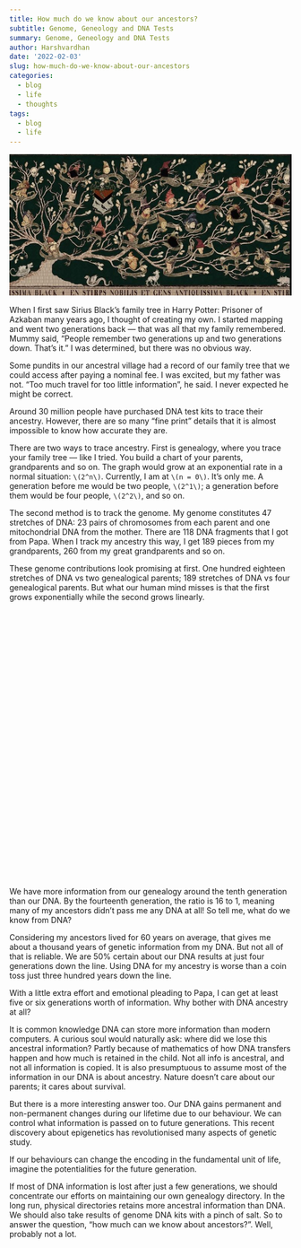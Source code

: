 ```yaml
---
title: How much do we know about our ancestors?
subtitle: Genome, Geneology and DNA Tests
summary: Genome, Geneology and DNA Tests
author: Harshvardhan
date: '2022-02-03'
slug: how-much-do-we-know-about-our-ancestors
categories:
  - blog
  - life
  - thoughts
tags:
  - blog
  - life
---
```


<script src="{{< blogdown/postref >}}index_files/htmlwidgets/htmlwidgets.js"></script>
<script src="{{< blogdown/postref >}}index_files/plotly-binding/plotly.js"></script>
<script src="{{< blogdown/postref >}}index_files/typedarray/typedarray.min.js"></script>
<script src="{{< blogdown/postref >}}index_files/jquery/jquery.min.js"></script>
<link href="{{< blogdown/postref >}}index_files/crosstalk/css/crosstalk.min.css" rel="stylesheet" />
<script src="{{< blogdown/postref >}}index_files/crosstalk/js/crosstalk.min.js"></script>
<link href="{{< blogdown/postref >}}index_files/plotly-htmlwidgets-css/plotly-htmlwidgets.css" rel="stylesheet" />
<script src="{{< blogdown/postref >}}index_files/plotly-main/plotly-latest.min.js"></script>

![Sirius Black’s Family Tree as seen in Harry Potter and the Order of the Phoenix.](Black-Family-Tree.jpg "Sirius Black's Family Tree as seen in Harry Potter and the Order of the Phoenix.")

When I first saw Sirius Black’s family tree in Harry Potter: Prisoner of Azkaban many years ago, I thought of creating my own. I started mapping and went two generations back — that was all that my family remembered. Mummy said, “People remember two generations up and two generations down. That’s it.” I was determined, but there was no obvious way.

Some pundits in our ancestral village had a record of our family tree that we could access after paying a nominal fee. I was excited, but my father was not. “Too much travel for too little information”, he said. I never expected he might be correct.

Around 30 million people have purchased DNA test kits to trace their ancestry. However, there are so many “fine print” details that it is almost impossible to know how accurate they are.

There are two ways to trace ancestry. First is genealogy, where you trace your family tree — like I tried. You build a chart of your parents, grandparents and so on. The graph would grow at an exponential rate in a normal situation: `\(2^n\)`. Currently, I am at `\(n = 0\)`. It’s only me. A generation before me would be two people, `\(2^1\)`; a generation before them would be four people, `\(2^2\)`, and so on.

The second method is to track the genome. My genome constitutes 47 stretches of DNA: 23 pairs of chromosomes from each parent and one mitochondrial DNA from the mother. There are 118 DNA fragments that I got from Papa. When I track my ancestry this way, I get 189 pieces from my grandparents, 260 from my great grandparents and so on.

These genome contributions look promising at first. One hundred eighteen stretches of DNA vs two genealogical parents; 189 stretches of DNA vs four genealogical parents. But what our human mind misses is that the first grows exponentially while the second grows linearly.

<div id="htmlwidget-1" style="width:672px;height:480px;" class="plotly html-widget"></div>
<script type="application/json" data-for="htmlwidget-1">{"x":{"data":[{"x":[0,1,2,3,4,5,6,7,8,9,10,11,12,13,14,15],"y":[47,118,189,260,331,402,473,544,615,686,757,828,899,970,1041,1112],"text":["generation:  0<br />values:    47<br />type: dna","generation:  1<br />values:   118<br />type: dna","generation:  2<br />values:   189<br />type: dna","generation:  3<br />values:   260<br />type: dna","generation:  4<br />values:   331<br />type: dna","generation:  5<br />values:   402<br />type: dna","generation:  6<br />values:   473<br />type: dna","generation:  7<br />values:   544<br />type: dna","generation:  8<br />values:   615<br />type: dna","generation:  9<br />values:   686<br />type: dna","generation: 10<br />values:   757<br />type: dna","generation: 11<br />values:   828<br />type: dna","generation: 12<br />values:   899<br />type: dna","generation: 13<br />values:   970<br />type: dna","generation: 14<br />values:  1041<br />type: dna","generation: 15<br />values:  1112<br />type: dna"],"type":"scatter","mode":"lines","line":{"width":1.88976377952756,"color":"rgba(248,118,109,1)","dash":"solid"},"hoveron":"points","name":"dna","legendgroup":"dna","showlegend":true,"xaxis":"x","yaxis":"y","hoverinfo":"text","frame":null},{"x":[0,1,2,3,4,5,6,7,8,9,10,11,12,13,14,15],"y":[1,2,4,8,16,32,64,128,256,512,1024,2048,4096,8192,16384,32768],"text":["generation:  0<br />values:     1<br />type: geneology","generation:  1<br />values:     2<br />type: geneology","generation:  2<br />values:     4<br />type: geneology","generation:  3<br />values:     8<br />type: geneology","generation:  4<br />values:    16<br />type: geneology","generation:  5<br />values:    32<br />type: geneology","generation:  6<br />values:    64<br />type: geneology","generation:  7<br />values:   128<br />type: geneology","generation:  8<br />values:   256<br />type: geneology","generation:  9<br />values:   512<br />type: geneology","generation: 10<br />values:  1024<br />type: geneology","generation: 11<br />values:  2048<br />type: geneology","generation: 12<br />values:  4096<br />type: geneology","generation: 13<br />values:  8192<br />type: geneology","generation: 14<br />values: 16384<br />type: geneology","generation: 15<br />values: 32768<br />type: geneology"],"type":"scatter","mode":"lines","line":{"width":1.88976377952756,"color":"rgba(0,191,196,1)","dash":"solid"},"hoveron":"points","name":"geneology","legendgroup":"geneology","showlegend":true,"xaxis":"x","yaxis":"y","hoverinfo":"text","frame":null}],"layout":{"margin":{"t":29.0178497301785,"r":9.29846409298464,"b":46.4923204649232,"l":62.2997094229971},"plot_bgcolor":"rgba(255,255,255,1)","paper_bgcolor":"rgba(255,255,255,1)","font":{"color":"rgba(0,0,0,1)","family":"","size":18.5969281859693},"xaxis":{"domain":[0,1],"automargin":true,"type":"linear","autorange":false,"range":[-0.75,15.75],"tickmode":"array","ticktext":["0","5","10","15"],"tickvals":[0,5,10,15],"categoryorder":"array","categoryarray":["0","5","10","15"],"nticks":null,"ticks":"outside","tickcolor":"rgba(51,51,51,1)","ticklen":4.64923204649232,"tickwidth":0.845314917544058,"showticklabels":true,"tickfont":{"color":"rgba(0,0,0,1)","family":"","size":13.0178497301785},"tickangle":-0,"showline":true,"linecolor":"rgba(0,0,0,1)","linewidth":0.845314917544058,"showgrid":true,"gridcolor":"rgba(235,235,235,1)","gridwidth":0.845314917544058,"zeroline":false,"anchor":"y","title":{"text":"<b> Generations <\/b>","font":{"color":"rgba(0,0,0,1)","family":"","size":15.8073889580739}},"hoverformat":".2f"},"yaxis":{"domain":[0,1],"automargin":true,"type":"linear","autorange":false,"range":[-1637.35,34406.35],"tickmode":"array","ticktext":["0","10000","20000","30000"],"tickvals":[0,10000,20000,30000],"categoryorder":"array","categoryarray":["0","10000","20000","30000"],"nticks":null,"ticks":"outside","tickcolor":"rgba(51,51,51,1)","ticklen":4.64923204649232,"tickwidth":0.845314917544058,"showticklabels":true,"tickfont":{"color":"rgba(0,0,0,1)","family":"","size":13.0178497301785},"tickangle":-0,"showline":true,"linecolor":"rgba(0,0,0,1)","linewidth":0.845314917544058,"showgrid":true,"gridcolor":"rgba(235,235,235,1)","gridwidth":0.845314917544058,"zeroline":false,"anchor":"x","title":{"text":"<b> Number of Ancestors <\/b>","font":{"color":"rgba(0,0,0,1)","family":"","size":15.8073889580739}},"hoverformat":".2f"},"shapes":[{"type":"rect","fillcolor":null,"line":{"color":null,"width":0,"linetype":[]},"yref":"paper","xref":"paper","x0":0,"x1":1,"y0":0,"y1":1}],"showlegend":true,"legend":{"bgcolor":"transparent","bordercolor":"transparent","borderwidth":2.40515390121689,"font":{"color":"rgba(0,0,0,1)","family":"","size":13.0178497301785},"title":{"text":"Ancestry","font":{"color":"rgba(0,0,0,1)","family":"","size":15.8073889580739}}},"hovermode":"closest","barmode":"relative"},"config":{"doubleClick":"reset","modeBarButtonsToAdd":["hoverclosest","hovercompare"],"showSendToCloud":false},"source":"A","attrs":{"11ad24127328f":{"x":{},"y":{},"colour":{},"type":"scatter"}},"cur_data":"11ad24127328f","visdat":{"11ad24127328f":["function (y) ","x"]},"highlight":{"on":"plotly_click","persistent":false,"dynamic":false,"selectize":false,"opacityDim":0.2,"selected":{"opacity":1},"debounce":0},"shinyEvents":["plotly_hover","plotly_click","plotly_selected","plotly_relayout","plotly_brushed","plotly_brushing","plotly_clickannotation","plotly_doubleclick","plotly_deselect","plotly_afterplot","plotly_sunburstclick"],"base_url":"https://plot.ly"},"evals":[],"jsHooks":[]}</script>

We have more information from our genealogy around the tenth generation than our DNA. By the fourteenth generation, the ratio is 16 to 1, meaning many of my ancestors didn’t pass me any DNA at all! So tell me, what do we know from DNA?

Considering my ancestors lived for 60 years on average, that gives me about a thousand years of genetic information from my DNA. But not all of that is reliable. We are 50% certain about our DNA results at just four generations down the line. Using DNA for my ancestry is worse than a coin toss just three hundred years down the line.

With a little extra effort and emotional pleading to Papa, I can get at least five or six generations worth of information. Why bother with DNA ancestry at all?

It is common knowledge DNA can store more information than modern computers. A curious soul would naturally ask: where did we lose this ancestral information? Partly because of mathematics of how DNA transfers happen and how much is retained in the child. Not all info is ancestral, and not all information is copied. It is also presumptuous to assume most of the information in our DNA is about ancestry. Nature doesn’t care about our parents; it cares about survival.

But there is a more interesting answer too. Our DNA gains permanent and non-permanent changes during our lifetime due to our behaviour. We can control what information is passed on to future generations. This recent discovery about epigenetics has revolutionised many aspects of genetic study.

If our behaviours can change the encoding in the fundamental unit of life, imagine the potentialities for the future generation.

If most of DNA information is lost after just a few generations, we should concentrate our efforts on maintaining our own genealogy directory. In the long run, physical directories retains more ancestral information than DNA. We should also take results of genome DNA kits with a pinch of salt. So to answer the question, “how much can we know about ancestors?”. Well, probably not a lot.
